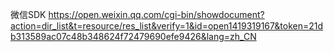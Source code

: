 微信SDK
https://open.weixin.qq.com/cgi-bin/showdocument?action=dir_list&t=resource/res_list&verify=1&id=open1419319167&token=21db313589ac07c48b348624f72479690efe9426&lang=zh_CN